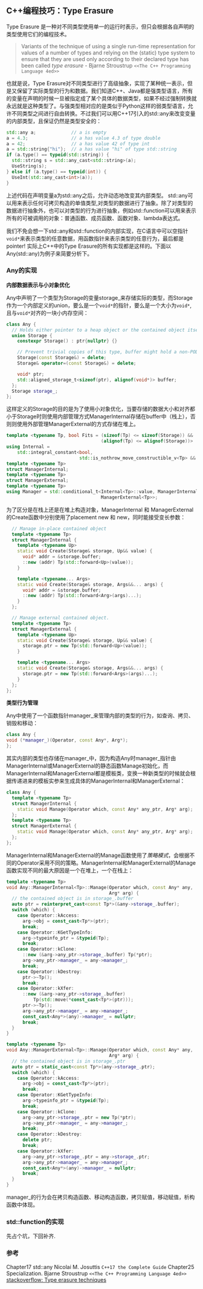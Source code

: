 ## C++编程技巧：Type Erasure

Type Erasure 是一种对不同类型使用单一的运行时表示，但只会根据各自声明的类型使用它们的编程技术。


> Variants of the technique of using a single run-time representation for values of a number of
types and relying on the (static) type system to ensure that they are used only according to their
declared type has been called *type erasure* - Bjarne Stroustrup `<<The C++ Programming Language 4ed>>`

也就是说，Type Erasure对不同类型进行了高级抽象，实现了某种统一表示，但是又保留了实际类型的行为和数据。我们知道C++、Java都是强类型语言，所有的变量在声明的时候一旦被指定成了某个具体的数据类型，如果不经过强制转换就永远就是这种类型了。与强类型相对应的是类似于Python这样的弱类型语言，允许不同类型之间进行自由转换。不过我们可以用C++17引入的std::any来改变变量的内部类型，且保证仍然是类型安全的：

```cpp
std::any a;             // a is empty
a = 4.3;                // a has value 4.3 of type double
a = 42;                 // a has value 42 of type int
a = std::string{"hi"};  // a has value "hi" of type std::string
if (a.type() == typeid(std::string)) {
  std::string s = std::any_cast<std::string>(a);
  UseString(s);
} else if (a.type() == typeid(int)) {
  UseInt(std::any_cast<int>(a));
}
```

上述代码在声明变量a为std::any之后，允许动态地改变其内部类型。 std::any可以用来表示任何可拷贝构造的单值类型,对类型的数据进行了抽象。除了对类型的数据进行抽象外，也可以对类型的行为进行抽象，例如std::function可以用来表示所有的可被调用的对象：普通函数、成员函数、函数对象、lambda表达式。

我们不免会想一下std::any和std::function的内部实现，在C语言中可以空指针`void*`来表示类型的任意数据，用函数指针来表示类型的任意行为，最后都是pointer! 实际上C++中的Type Erasure的所有实现都是这样的。下面以Any(std::any)为例子来简要分析下。

### Any的实现


**内部数据表示与小对象优化**

Any中声明了一个类型为Storage的变量storage_来存储实际的类型，而Storage作为一个内部定义的union，要么是一个`void*`的指针，要么是一个大小为`void*`,且与`void*`对齐的一块小内存空间：

```cpp
class Any {
  // Holds either pointer to a heap object or the contained object itself.
  union Storage {
    constexpr Storage() : ptr{nullptr} {}

    // Prevent trivial copies of this type, buffer might hold a non-POD.
    Storage(const Storage&) = delete;
    Storage& operator=(const Storage&) = delete;

    void* ptr;
    std::aligned_storage_t<sizeof(ptr), alignof(void*)> buffer;
  };
  Storage storage_;
};
```

这样定义的Storage的目的是为了使用小对象优化，当要存储的数据大小和对齐都小于Storage时则使用内部管理方式ManagerInternal存储在buffer中（栈上），否则则使用外部管理ManagerExternal的方式存储在堆上。

```cpp
template <typename Tp, bool Fits = (sizeof(Tp) <= sizeof(Storage)) &&
                                   (alignof(Tp) <= alignof(Storage))>
using Internal =
    std::integral_constant<bool,
                           std::is_nothrow_move_constructible_v<Tp> && Fits>;
template <typename Tp>
struct ManagerInternal;
template <typename Tp>
struct ManagerExternal;
template <typename Tp>
using Manager = std::conditional_t<Internal<Tp>::value, ManagerInternal<Tp>,
                                   ManagerExternal<Tp>>;
```

为了区分是在栈上还是在堆上构造对象，ManagerInternal 和 ManagerExternal的Create函数中分别使用了placement new 和 new，同时能接受变长参数：

```cpp
  // Manage in-place contained object
  template <typename Tp>
  struct ManagerInternal {
    template <typename Up>
    static void Create(Storage& storage, Up&& value) {
      void* addr = &storage.buffer;
      ::new (addr) Tp(std::forward<Up>(value));
    }

    template <typename... Args>
    static void Create(Storage& storage, Args&&... args) {
      void* addr = &storage.buffer;
      ::new (addr) Tp(std::forward<Arg>(args)...);
    }
  };

  // Manage external contained object.
  template <typename Tp>
  struct ManagerExternal {
    template <typename Up>
    static void Create(Storage& storage, Up&& value) {
      storage.ptr = new Tp(std::forward<Up>(value));
    }

    template <typename... Args>
    static void Create(Storage& storage, Args&&... args) {
      storage.ptr = new Tp(std::forward<Args>(args)...);
    }
  };
};
```

**类型行为管理**

Any中使用了一个函数指针manager_来管理内部的类型的行为，如查询、拷贝、销毁和移动：

```cpp
class Any {
void (*manager_)(Operator, const Any*, Arg*);
};
```

其实内部的类型也存储在manager_中，因为构造Any时manager_指针由ManagerInternal或ManagerExternal的静态函数Manage初始化，而ManagerInternal和ManagerExternal都是模板类，变换一种新类型的时候就会根据传递进来的模板实参来生成具体的ManagerInternal和ManagerExternal：

```cpp
class Any {
  template <typename Tp>
  struct ManagerInternal {
    static void Manage(Operator which, const Any* any_ptr, Arg* arg);
  };
  template <typename Tp>
  struct ManagerExternal {
    static void Manage(Operator which, const Any* any_ptr, Arg* arg);
  };
};
```

ManagerInternal和ManagerExternal的Manage函数使用了*策略模式*，会根据不同的Operator采用不同的策略。ManagerInternal和ManagerExternal的Manage函数实现不同的最大原因是一个在堆上，一个在栈上：

```cpp
template <typename Tp>
void Any::ManagerInternal<Tp>::Manage(Operator which, const Any* any,
                                      Arg* arg) {
  // the contained object is in storage_.buffer
  auto ptr = reinterpret_cast<const Tp*>(&any->storage_.buffer);
  switch (which) {
    case Operator::kAccess:
      arg->obj = const_cast<Tp*>(ptr);
      break;
    case Operator::KGetTypeInfo:
      arg->typeinfo_ptr = &typeid(Tp);
      break;
    case Operator::kClone:
      ::new (&arg->any_ptr->storage_.buffer) Tp(*ptr);
      arg->any_ptr->manager_ = any->manager_;
      break;
    case Operator::kDestroy:
      ptr->~Tp();
      break;
    case Operator::kXfer:
      ::new (&arg->any_ptr->storage_.buffer)
          Tp(std::move(*const_cast<Tp*>(ptr)));
      ptr->~Tp();
      arg->any_ptr->manager_ = any->manager_;
      const_cast<Any*>(any)->manager_ = nullptr;
      break;
  }
}

template <typename Tp>
void Any::ManagerExternal<Tp>::Manage(Operator which, const Any* any,
                                      Arg* arg) {
  // the contained object is in storage_.ptr
  auto ptr = static_cast<const Tp*>(any->storage_.ptr);
  switch (which) {
    case Operator::kAccess:
      arg->obj = const_cast<Tp*>(ptr);
      break;
    case Operator::KGetTypeInfo:
      arg->typeinfo_ptr = &typeid(Tp);
      break;
    case Operator::kClone:
      arg->any_ptr->storage_.ptr = new Tp(*ptr);
      arg->any_ptr->manager_ = any->manager_;
      break;
    case Operator::kDestroy:
      delete ptr;
      break;
    case Operator::kXfer:
      arg->any_ptr->storage_.ptr = any->storage_.ptr;
      arg->any_ptr->manager_ = any->manager_;
      const_cast<Any*>(any)->manager_ = nullptr;
      break;
  }
}
```

manager_的行为会在拷贝构造函数、移动构造函数，拷贝赋值，移动赋值，析构函数中体现。

### std::function的实现

先占个坑，下回补齐.

### 参考

Chapter17 std::any  Nicolai M. Josuttis `C++17 the Complete Guide`
Chapter25 Specialization. Bjarne Stroustrup  `<<The C++ Programming Language 4ed>>`
[stackoverflow: Type erasure techniques](https://stackoverflow.com/questions/5450159/type-erasure-techniques)